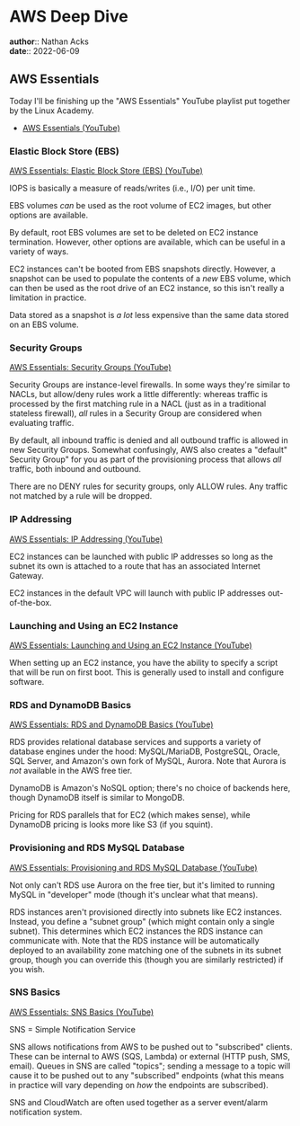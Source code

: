 # AWS Deep Dive

**author**:: Nathan Acks  
**date**:: 2022-06-09

## AWS Essentials

Today I'll be finishing up the "AWS Essentials" YouTube playlist put together by the Linux Academy.

* [AWS Essentials (YouTube)](https://youtube.com/playlist?list=PLv2a_5pNAko0Mijc6mnv04xeOut443Wnk)

### Elastic Block Store (EBS)

[AWS Essentials: Elastic Block Store (EBS) (YouTube)](https://youtu.be/S0gzrxsVQHo)

IOPS is basically a measure of reads/writes (i.e., I/O) per unit time.

EBS volumes *can* be used as the root volume of EC2 images, but other options are available.

By default, root EBS volumes are set to be deleted on EC2 instance termination. However, other options are available, which can be useful in a variety of ways.

EC2 instances can't be booted from EBS snapshots directly. However, a snapshot can be used to populate the contents of a *new* EBS volume, which can then be used as the root drive of an EC2 instance, so this isn't really a limitation in practice.

Data stored as a snapshot is *a lot* less expensive than the same data stored on an EBS volume.

### Security Groups

[AWS Essentials: Security Groups (YouTube)](https://youtu.be/-9j7BvAyb2w)

Security Groups are instance-level firewalls. In some ways they're similar to NACLs, but allow/deny rules work a little differently: whereas traffic is processed by the first matching rule in a NACL (just as in a traditional stateless firewall), *all* rules in a Security Group are considered when evaluating traffic.

By default, all inbound traffic is denied and all outbound traffic is allowed in new Security Groups. Somewhat confusingly, AWS also creates a "default" Security Group" for you as part of the provisioning process that allows *all* traffic, both inbound and outbound.

There are no DENY rules for security groups, only ALLOW rules. Any traffic not matched by a rule will be dropped.

### IP Addressing

[AWS Essentials: IP Addressing (YouTube)](https://youtu.be/U32bPhQyQ6I)

EC2 instances can be launched with public IP addresses so long as the subnet its own is attached to a route that has an associated Internet Gateway.

EC2 instances in the default VPC will launch with public IP addresses out-of-the-box.

### Launching and Using an EC2 Instance

[AWS Essentials: Launching and Using an EC2 Instance (YouTube)](https://youtu.be/BCM9aaaWvR0)

When setting up an EC2 instance, you have the ability to specify a script that will be run on first boot. This is generally used to install and configure software.

### RDS and DynamoDB Basics

[AWS Essentials: RDS and DynamoDB Basics (YouTube)](https://youtu.be/KcJ8-I7kD_w)

RDS provides relational database services and supports a variety of database engines under the hood: MySQL/MariaDB, PostgreSQL, Oracle, SQL Server, and Amazon's own fork of MySQL, Aurora. Note that Aurora is *not* available in the AWS free tier.

DynamoDB is Amazon's NoSQL option; there's no choice of backends here, though DynamoDB itself is similar to MongoDB.

Pricing for RDS parallels that for EC2 (which makes sense), while DynamoDB pricing is looks more like S3 (if you squint).

### Provisioning and RDS MySQL Database

[AWS Essentials: Provisioning and RDS MySQL Database (YouTube)](https://youtu.be/OE25Sni15vo)

Not only can't RDS use Aurora on the free tier, but it's limited to running MySQL in "developer" mode (though it's unclear what that means).

RDS instances aren't provisioned directly into subnets like EC2 instances. Instead, you define a "subnet group" (which might contain only a single subnet). This determines which EC2 instances the RDS instance can communicate with. Note that the RDS instance will be automatically deployed to an availability zone matching one of the subnets in its subnet group, though you can override this (though you are similarly restricted) if you wish.

### SNS Basics

[AWS Essentials: SNS Basics (YouTube)](https://youtu.be/M4gQ8MLlgiY)

SNS = Simple Notification Service

SNS allows notifications from AWS to be pushed out to "subscribed" clients. These can be internal to AWS (SQS, Lambda) or external (HTTP push, SMS, email). Queues in SNS are called "topics"; sending a message to a topic will cause it to be pushed out to any "subscribed" endpoints (what this means in practice will vary depending on *how* the endpoints are subscribed).

SNS and CloudWatch are often used together as a server event/alarm notification system.
